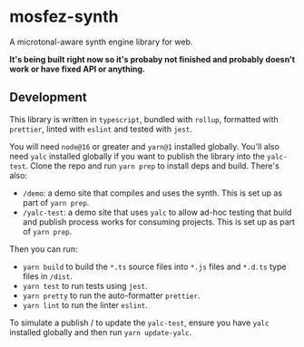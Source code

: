 # mosfez-synth

A microtonal-aware synth engine library for web.

**It's being built right now so it's probaby not finished and probably doesn't work or have fixed API or anything.**

## Development

This library is written in `typescript`, bundled with `rollup`, formatted with `prettier`, linted with `eslint` and tested with `jest`.

You will need `node@16` or greater and `yarn@1` installed globally. You'll also need `yalc` installed globally if you want to publish the library into the `yalc-test`. Clone the repo and run `yarn prep` to install deps and build. There's also:

- `/demo`: a demo site that compiles and uses the synth. This is set up as part of `yarn prep`.
- `/yalc-test`: a demo site that uses `yalc` to allow ad-hoc testing that build and publish process works for consuming projects. This is set up as part of `yarn prep`.

Then you can run:

- `yarn build` to build the `*.ts` source files into `*.js` files and `*.d.ts` type files in `/dist`.
- `yarn test` to run tests using `jest`.
- `yarn pretty` to run the auto-formatter `prettier`.
- `yarn lint` to run the linter `eslint`.

To simulate a publish / to update the `yalc-test`, ensure you have `yalc` installed globally and then run `yarn update-yalc`.
